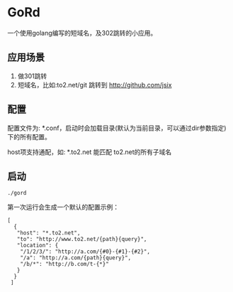 # GoRd
一个使用golang编写的短域名，及302跳转的小应用。

## 应用场景 ##
1. 做301跳转
2. 短域名，比如:to2.net/git 跳转到 http://github.com/jsix

## 配置 ##
配置文件为: *.conf，启动时会加载目录(默认为当前目录，可以通过dir参数指定)下的所有配置。

host项支持通配，如: *.to2.net 能匹配 to2.net的所有子域名

## 启动 ##

    ./gord
 
第一次运行会生成一个默认的配置示例：

    [
      {
       "host": "*.to2.net",
       "to": "http://www.to2.net/{path}{query}",
       "location": {
        "/1/2/3/": "http://a.com/{#0}-{#1}-{#2}",
        "/a": "http://a.com/{path}{query}",
        "/b/*": "http://b.com/t-{*}"
       }
      }
     ]
     



